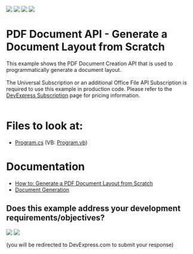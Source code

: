 <!-- default badges list -->
![](https://img.shields.io/endpoint?url=https://codecentral.devexpress.com/api/v1/VersionRange/128595553/24.1.2%2B)
[![](https://img.shields.io/badge/Open_in_DevExpress_Support_Center-FF7200?style=flat-square&logo=DevExpress&logoColor=white)](https://supportcenter.devexpress.com/ticket/details/T244516)
[![](https://img.shields.io/badge/📖_How_to_use_DevExpress_Examples-e9f6fc?style=flat-square)](https://docs.devexpress.com/GeneralInformation/403183)
[![](https://img.shields.io/badge/💬_Leave_Feedback-feecdd?style=flat-square)](#does-this-example-address-your-development-requirementsobjectives)
<!-- default badges end -->
<!-- default file list -->

# PDF Document API - Generate a Document Layout from Scratch

This example shows the PDF Document Creation API that is used to programmatically generate a document layout.<br><br>The Universal Subscription or an additional Office File API Subscription is required to use this example in production code. Please refer to the <a href="https://www.devexpress.com/Subscriptions/">DevExpress Subscription</a> page for pricing information. <br><br>

# Files to look at:

* [Program.cs](./CS/DocumentCreationAPI/Program.cs) (VB: [Program.vb](./VB/DocumentCreationAPI/Program.vb))
<!-- default file list end -->

# Documentation

- [How to: Generate a PDF Document Layout from Scratch](https://docs.devexpress.com/OfficeFileAPI/114824/pdf-document-api/examples/pdf-graphics-and-additional-content/how-to-generate-a-document-layout-from-scratch)
- [Document Generation](https://docs.devexpress.com/OfficeFileAPI/118794/pdf-document-api/document-generation)


<!-- feedback -->
## Does this example address your development requirements/objectives?

[<img src="https://www.devexpress.com/support/examples/i/yes-button.svg"/>](https://www.devexpress.com/support/examples/survey.xml?utm_source=github&utm_campaign=pdf-document-api-generate-document-layout&~~~was_helpful=yes) [<img src="https://www.devexpress.com/support/examples/i/no-button.svg"/>](https://www.devexpress.com/support/examples/survey.xml?utm_source=github&utm_campaign=pdf-document-api-generate-document-layout&~~~was_helpful=no)

(you will be redirected to DevExpress.com to submit your response)
<!-- feedback end -->
